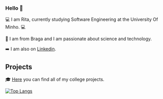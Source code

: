 ### Hello 👋

💻 I am Rita, currently studying Software Engineering at the University Of Minho. 💻

📍 I am from Braga and I am passionate about science and technology.

➡️ I am also on [Linkedin](https://www.linkedin.com/in/anaritapeixoto/).

## Projects

🎓 [Here](https://github.com/rita-peixoto/uminho-lei/) you can find all of my college projects.

[![Top Langs](https://github-readme-stats.vercel.app/api/top-langs/?username=rita-peixoto&layout=compact)](https://github.com/anuraghazra/github-readme-stats)


<!--
**rita-peixoto/rita-peixoto** is a ✨ _special_ ✨ repository because its `README.md` (this file) appears on your GitHub profile.

Here are some ideas to get you started:

- 🔭 I’m currently working on ...
- 🌱 I’m currently learning ...
- 👯 I’m looking to collaborate on ...
- 🤔 I’m looking for help with ...
- 💬 Ask me about ...
- 📫 How to reach me: ...
- 😄 Pronouns: ...
- ⚡ Fun fact: ...
-->
